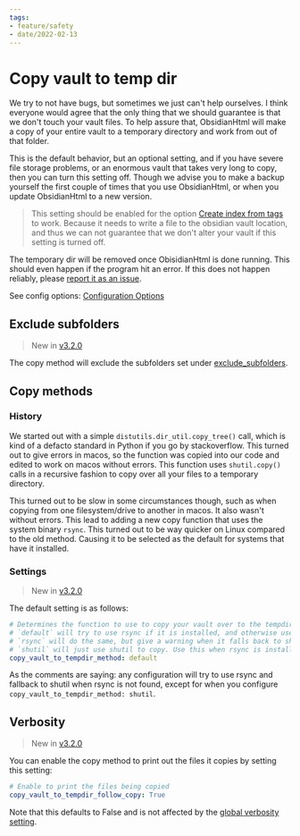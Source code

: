 ```yaml
---
tags:
- feature/safety
- date/2022-02-13
---
```

# Copy vault to temp dir


We try to not have bugs, but sometimes we just can't help ourselves. I think everyone would agree that the only thing that we should guarantee is that we don't touch your vault files. To help assure that, ObsidianHtml will make a copy of your entire vault to a temporary directory and work from out of that folder. 

This is the default behavior,  but an optional setting, and if you have severe file storage problems, or an enormous vault that takes very long to copy, then you can turn this setting off. Though we advise you to make a backup yourself the first couple of times that you use ObsidianHtml, or when you update ObsidianHtml to a new version. 

> This setting should be enabled for the option [Create index from tags](../../Configurations/Modes/Create%20index%20from%20tags.md) to work. Because it needs to write a file to the obsidian vault location, and thus we can not guarantee that we don't alter your vault if this setting is turned off. 

The temporary dir will be removed once ObisidianHtml is done running. This should even happen if the program hit an error. If this does not happen reliably, please [report it as an issue](../../General%20Information/Report%20Issues%20%26%20Request%20features.md).

See config options: [Configuration Options](../../Configurations/Configuration%20Options.md#copy-vault-to-tempdir)

## Exclude subfolders
> New in [v3.2.0](/not_created.md)

The copy method will exclude the subfolders set under [exclude_subfolders](../../Configurations/Configuration%20Options.md#exclude-subfolders).

## Copy methods
### History
We started out with a simple `distutils.dir_util.copy_tree()` call, which is kind of a defacto standard in Python if you go by stackoverflow. This turned out to give errors in macos, so the function was copied into our code and edited to work on macos without errors. This function uses `shutil.copy()` calls in a recursive fashion to copy over all your files to a temporary directory.

This turned out to be slow in some circumstances though, such as when copying from one filesystem/drive to another in macos. It also wasn't without errors. This lead to adding a new copy function that uses the system binary `rsync`. This turned out to be way quicker on Linux compared to the old method. Causing it to be selected as the default for systems that have it installed.

### Settings
> New in [v3.2.0](/not_created.md)

The default setting is as follows:
``` yaml
# Determines the function to use to copy your vault over to the tempdir.
# `default` will try to use rsync if it is installed, and otherwise use `shutil`
# `rsync` will do the same, but give a warning when it falls back to shutil
# `shutil` will just use shutil to copy. Use this when rsync is installed but is giving problems.
copy_vault_to_tempdir_method: default
```


As the comments are saying: any configuration will try to use rsync and fallback to shutil when rsync is not found, except for when you configure `copy_vault_to_tempdir_method: shutil`.

## Verbosity
> New in [v3.2.0](/not_created.md)

You can enable the copy method to print out the files it copies by setting this setting:
``` yaml
# Enable to print the files being copied
copy_vault_to_tempdir_follow_copy: True
```


Note that this defaults to False and is not affected by the [global verbosity setting](../../Configurations/Configuration%20Options.md#verbose_printout).

